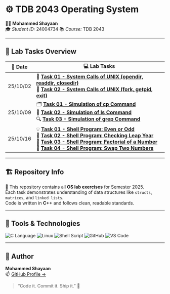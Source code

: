 # ⚙️ TDB 2043 Operating System

👨‍💻 **Mohammed Shayaan**  
🎓 *Student ID:* 24004734
📚 *Course:* TDB 2043 

---

## 🧪 Lab Tasks Overview

| 📅 **Date** | 💻 **Lab Tasks** |
|-------------|------------------|
| 25/10/02 | 🧩 [**Task 01 - System Calls of UNIX (opendir, readdir, closedir)**](https://github.com/mhdshayaan/OS_TBD2043/blob/main/25_10_02-Task1-2/task_1.c)<br>🔧 [**Task 02 - System Calls of UNIX (fork, getpid, exit)**](https://github.com/mhdshayaan/OS_TBD2043/blob/main/25_10_02-Task1-2/task_2.c) |
| 25/10/09 | 🗂️ [**Task 01 - Simulation of cp Command**](https://github.com/mhdshayaan/OS_TBD2043/blob/main/25_10_09-Task1-2-3/task_1.c)<br>📁 [**Task 02 - Simulation of ls Command**](https://github.com/mhdshayaan/OS_TBD2043/blob/main/25_10_09-Task1-2-3/task_2.c)<br>🔍 [**Task 03 - Simulation of grep Command**](https://github.com/mhdshayaan/OS_TBD2043/blob/main/25_10_09-Task1-2-3/task_3.c) |
| 25/10/16 | 💡 [**Task 01 - Shell Program: Even or Odd**](https://github.com/mhdshayaan/OS_TBD2043/blob/main/25_10_16-Task1-2-3-4/task_1.sh)<br>🌙 [**Task 02 - Shell Program: Checking Leap Year**](https://github.com/mhdshayaan/OS_TBD2043/blob/main/25_10_16-Task1-2-3-4/task_2.sh)<br>🧮 [**Task 03 - Shell Program: Factorial of a Number**](https://github.com/mhdshayaan/OS_TBD2043/blob/main/25_10_16-Task1-2-3-4/task_3.sh)<br>🔁 [**Task 04 - Shell Program: Swap Two Numbers**](https://github.com/mhdshayaan/OS_TBD2043/blob/main/25_10_16-Task1-2-3-4/task_4.sh) |

---

## 🏗️ Repository Info

🚀 This repository contains all **OS lab exercises** for Semester 2025.  
Each task demonstrates understanding of data structures like `structs`, `matrices`, and `linked lists`.  
Code is written in **C++** and follows clean, readable standards.

---

## 🧰 Tools & Technologies

![C Language](https://img.shields.io/badge/C%20Language-00599C?style=for-the-badge&logo=c&logoColor=white)
![Linux](https://img.shields.io/badge/Linux-FCC624?style=for-the-badge&logo=linux&logoColor=black)
![Shell Script](https://img.shields.io/badge/Shell%20Script-4EAA25?style=for-the-badge&logo=gnu-bash&logoColor=white)
![GitHub](https://img.shields.io/badge/GitHub-181717?style=for-the-badge&logo=github)
![VS Code](https://img.shields.io/badge/VS%20Code-007ACC?style=for-the-badge&logo=visualstudiocode)


---

## 🌟 Author
**Mohammed Shayaan**  
📫 [GitHub Profile →](https://github.com/mhdshayaan)

> “Code it. Commit it. Ship it.” 🧠